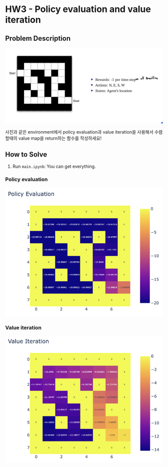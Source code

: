 # HW3 - Policy evaluation and value iteration

## Problem Description

[![Problem Description](./images/problem.jpg)]()

사진과 같은 environment에서 policy evaluation과 value iteration을 사용해서 수렴할때의 value map을 return하는 함수를 작성하세요!

## How to Solve

1. Run `main.ipynb`: You can get everything.

### Policy evaluation

[![Results](./images/policy_evaluation.png)]()

### Value iteration

[![Results](./images/value_iteration.png)]()